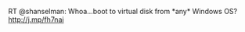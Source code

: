 <!--
id: 2371653121
link: http://kevinisom.info/post/2371653121/rt-shanselman-whoa-boot-to-virtual-disk-from
slug: rt-shanselman-whoa-boot-to-virtual-disk-from
date: Sun Dec 19 2010 21:58:30 GMT+1300 (NZDT)
raw: {"blog_name":"kevinisom","id":2371653121,"post_url":"http://kevinisom.info/post/2371653121/rt-shanselman-whoa-boot-to-virtual-disk-from","slug":"rt-shanselman-whoa-boot-to-virtual-disk-from","type":"text","date":"2010-12-19 08:58:30 GMT","timestamp":1292749110,"state":"published","format":"html","reblog_key":"mgVhk1Jr","tags":[],"short_url":"http://tmblr.co/Zw68Yy2DN8u1","highlighted":[],"feed_item":"http://twitter.com/kev_nz/statuses/16379799870111745","from_feed_id":"650289","note_count":0,"title":null,"body":"<p>RT @shanselman: Whoa&#8230;boot to virtual disk from *any* Windows OS? <a href=\"http://j.mp/fh7nai\" target=\"_blank\">http://j.mp/fh7nai</a></p>"}
publish: 2010-12-019
tags: 
title: null
-->


RT @shanselman: Whoa…boot to virtual disk from \*any\* Windows OS?
<http://j.mp/fh7nai>



